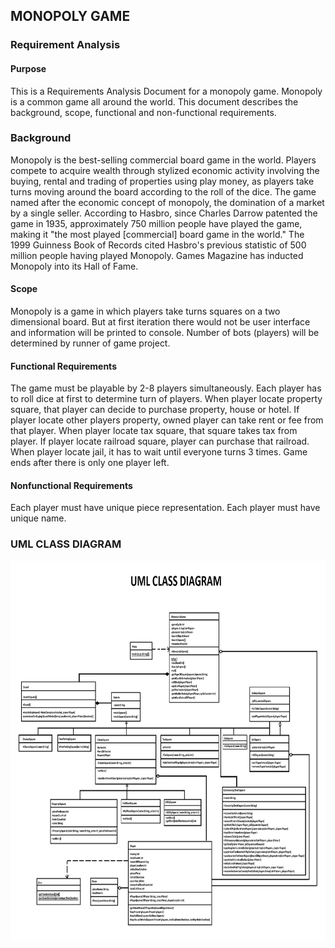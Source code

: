 ## MONOPOLY GAME

### Requirement Analysis
#### Purpose
This is a Requirements Analysis Document for a monopoly game. Monopoly is a common game all
around the world. This document describes the background, scope, functional and non-functional
requirements.
### Background
Monopoly is the best-selling commercial board game in the world. Players compete to acquire
wealth through stylized economic activity involving the buying, rental and trading of properties using
play money, as players take turns moving around the board according to the roll of the dice. The
game named after the economic concept of monopoly, the domination of a market by a single seller.
According to Hasbro, since Charles Darrow patented the game in 1935, approximately 750 million
people have played the game, making it "the most played [commercial] board game in the world."
The 1999 Guinness Book of Records cited Hasbro's previous statistic of 500 million people having
played Monopoly. Games Magazine has inducted Monopoly into its Hall of Fame.
#### Scope
Monopoly is a game in which players take turns squares on a two dimensional board. But at first
iteration there would not be user interface and information will be printed to console. Number of
bots (players) will be determined by runner of game project.
#### Functional Requirements
The game must be playable by 2-8 players simultaneously.
Each player has to roll dice at first to determine turn of players.
When player locate property square, that player can decide to purchase property, house or hotel.
If player locate other players property, owned player can take rent or fee from that player.
When player locate tax square, that square takes tax from player.
If player locate railroad square, player can purchase that railroad.
When player locate jail, it has to wait until everyone turns 3 times.
Game ends after there is only one player left.
#### Nonfunctional Requirements
Each player must have unique piece representation.
Each player must have unique name.
### UML CLASS DIAGRAM
<img src="images/uml.png" width = "752" height = "607">
